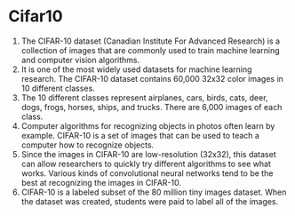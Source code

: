 # Cifar10


1. The CIFAR-10 dataset (Canadian Institute For Advanced Research) is a collection of images that are commonly used to train      machine learning and computer vision algorithms.
2. It is one of the most widely used datasets for machine learning research. The CIFAR-10 dataset contains 60,000 32x32 color      images in 10 different classes.
3. The 10 different classes represent airplanes, cars, birds, cats, deer, dogs, frogs, horses, ships, and trucks. There are        6,000 images of each class.
4. Computer algorithms for recognizing objects in photos often learn by example. CIFAR-10 is a set of images that can be used      to teach a computer how to recognize objects.
5. Since the images in CIFAR-10 are low-resolution (32x32), this dataset can allow researchers to quickly try different            algorithms to see what works. Various kinds of convolutional neural networks tend to be the best at recognizing the images      in CIFAR-10.
6. CIFAR-10 is a labeled subset of the 80 million tiny images dataset. When the dataset was created, students were paid to        label all of the images.
